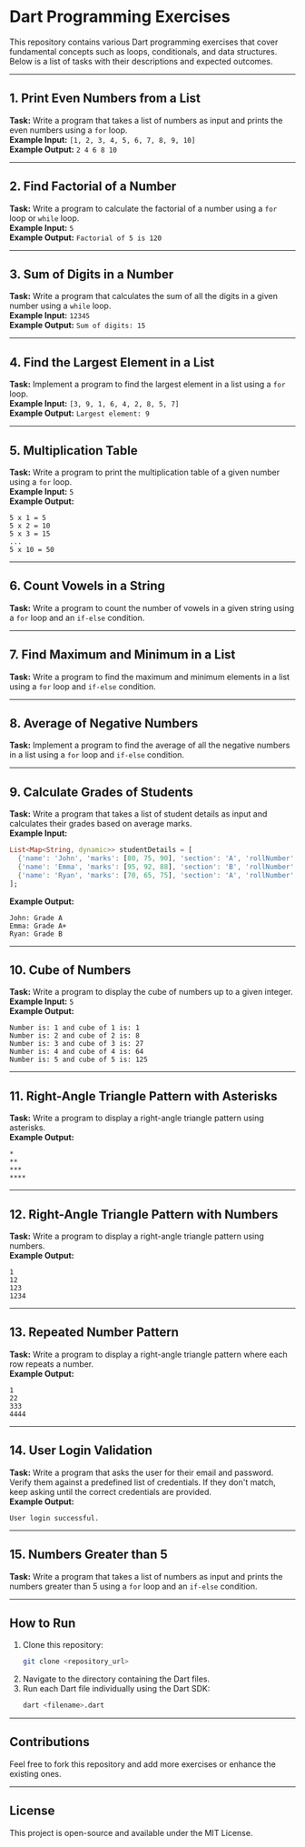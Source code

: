 # Dart Programming Exercises

This repository contains various Dart programming exercises that cover fundamental concepts such as loops, conditionals, and data structures. Below is a list of tasks with their descriptions and expected outcomes.

---

## 1. Print Even Numbers from a List
**Task:** Write a program that takes a list of numbers as input and prints the even numbers using a `for` loop.  
**Example Input:** `[1, 2, 3, 4, 5, 6, 7, 8, 9, 10]`  
**Example Output:** `2 4 6 8 10`

---

## 2. Find Factorial of a Number
**Task:** Write a program to calculate the factorial of a number using a `for` loop or `while` loop.  
**Example Input:** `5`  
**Example Output:** `Factorial of 5 is 120`

---

## 3. Sum of Digits in a Number
**Task:** Write a program that calculates the sum of all the digits in a given number using a `while` loop.  
**Example Input:** `12345`  
**Example Output:** `Sum of digits: 15`

---

## 4. Find the Largest Element in a List
**Task:** Implement a program to find the largest element in a list using a `for` loop.  
**Example Input:** `[3, 9, 1, 6, 4, 2, 8, 5, 7]`  
**Example Output:** `Largest element: 9`

---

## 5. Multiplication Table
**Task:** Write a program to print the multiplication table of a given number using a `for` loop.  
**Example Input:** `5`  
**Example Output:**  
```
5 x 1 = 5  
5 x 2 = 10  
5 x 3 = 15  
...  
5 x 10 = 50  
```

---

## 6. Count Vowels in a String
**Task:** Write a program to count the number of vowels in a given string using a `for` loop and an `if-else` condition.

---

## 7. Find Maximum and Minimum in a List
**Task:** Write a program to find the maximum and minimum elements in a list using a `for` loop and `if-else` condition.

---

## 8. Average of Negative Numbers
**Task:** Implement a program to find the average of all the negative numbers in a list using a `for` loop and `if-else` condition.

---

## 9. Calculate Grades of Students
**Task:** Write a program that takes a list of student details as input and calculates their grades based on average marks.  
**Example Input:**  
```dart
List<Map<String, dynamic>> studentDetails = [
  {'name': 'John', 'marks': [80, 75, 90], 'section': 'A', 'rollNumber': 101},
  {'name': 'Emma', 'marks': [95, 92, 88], 'section': 'B', 'rollNumber': 102},
  {'name': 'Ryan', 'marks': [70, 65, 75], 'section': 'A', 'rollNumber': 103},
];
```  
**Example Output:**  
```
John: Grade A  
Emma: Grade A+  
Ryan: Grade B  
```

---

## 10. Cube of Numbers
**Task:** Write a program to display the cube of numbers up to a given integer.  
**Example Input:** `5`  
**Example Output:**  
```
Number is: 1 and cube of 1 is: 1  
Number is: 2 and cube of 2 is: 8  
Number is: 3 and cube of 3 is: 27  
Number is: 4 and cube of 4 is: 64  
Number is: 5 and cube of 5 is: 125  
```

---

## 11. Right-Angle Triangle Pattern with Asterisks
**Task:** Write a program to display a right-angle triangle pattern using asterisks.  
**Example Output:**  
```
*  
**  
***  
****  
```

---

## 12. Right-Angle Triangle Pattern with Numbers
**Task:** Write a program to display a right-angle triangle pattern using numbers.  
**Example Output:**  
```
1  
12  
123  
1234  
```

---

## 13. Repeated Number Pattern
**Task:** Write a program to display a right-angle triangle pattern where each row repeats a number.  
**Example Output:**  
```
1  
22  
333  
4444  
```

---

## 14. User Login Validation
**Task:** Write a program that asks the user for their email and password. Verify them against a predefined list of credentials. If they don't match, keep asking until the correct credentials are provided.  
**Example Output:**  
```
User login successful.  
```

---

## 15. Numbers Greater than 5
**Task:** Write a program that takes a list of numbers as input and prints the numbers greater than 5 using a `for` loop and an `if-else` condition.

---

## How to Run
1. Clone this repository:  
   ```bash
   git clone <repository_url>
   ```
2. Navigate to the directory containing the Dart files.  
3. Run each Dart file individually using the Dart SDK:  
   ```bash
   dart <filename>.dart
   ```

---

## Contributions
Feel free to fork this repository and add more exercises or enhance the existing ones.

---

## License
This project is open-source and available under the MIT License.
```

